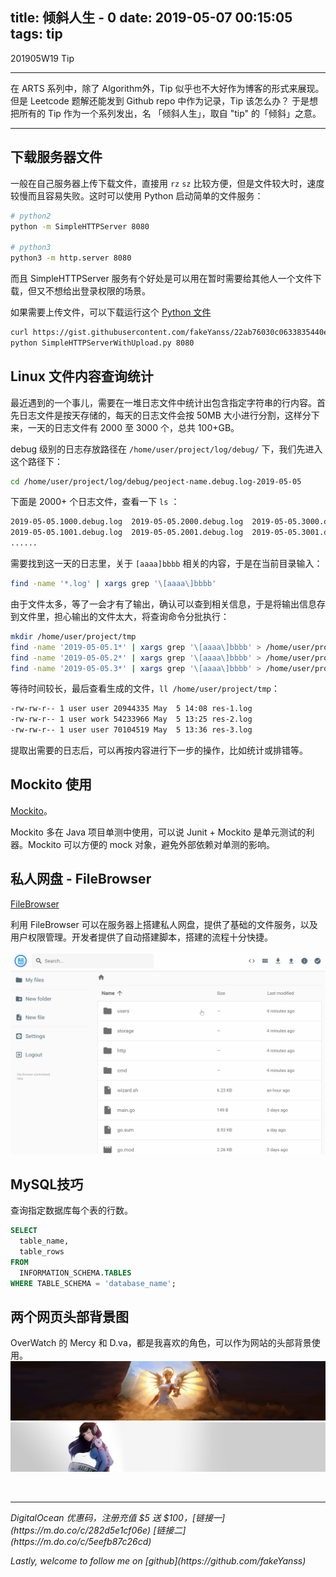 title: 倾斜人生 - 0
date: 2019-05-07 00:15:05
tags: tip
---
201905W19 Tip
<!-- more -->

---

在 ARTS 系列中，除了 Algorithm外，Tip 似乎也不大好作为博客的形式来展现。但是 Leetcode 题解还能发到 Github repo 中作为记录，Tip 该怎么办？
于是想把所有的 Tip 作为一个系列发出，名 「倾斜人生」，取自 "tip" 的「倾斜」之意。

---

## 下载服务器文件

一般在自己服务器上传下载文件，直接用 `rz` `sz` 比较方便，但是文件较大时，速度较慢而且容易失败。这时可以使用 Python 启动简单的文件服务：
```sh
# python2
python -m SimpleHTTPServer 8080

# python3
python3 -m http.server 8080
```
而且 SimpleHTTPServer 服务有个好处是可以用在暂时需要给其他人一个文件下载，但又不想给出登录权限的场景。

如果需要上传文件，可以下载运行这个 [Python 文件](https://gist.githubusercontent.com/fakeYanss/22ab76030c0633835440e86b5b37b572/raw/8765e34ffe1a981b7d7911bdc17380bb85356f39/SimpleHTTPServerWithUpload.py)
```sh
curl https://gist.githubusercontent.com/fakeYanss/22ab76030c0633835440e86b5b37b572/raw/8765e34ffe1a981b7d7911bdc17380bb85356f39/SimpleHTTPServerWithUpload.py -O
python SimpleHTTPServerWithUpload.py 8080
```

## Linux 文件内容查询统计

最近遇到的一个事儿，需要在一堆日志文件中统计出包含指定字符串的行内容。首先日志文件是按天存储的，每天的日志文件会按 50MB 大小进行分割，这样分下来，一天的日志文件有 2000 至 3000 个，总共 100+GB。

debug 级别的日志存放路径在 `/home/user/project/log/debug/` 下，我们先进入这个路径下：
```sh
cd /home/user/project/log/debug/peoject-name.debug.log-2019-05-05
```

下面是 2000+ 个日志文件，查看一下 `ls` ：
```sh
2019-05-05.1000.debug.log  2019-05-05.2000.debug.log  2019-05-05.3000.debug.log
2019-05-05.1001.debug.log  2019-05-05.2001.debug.log  2019-05-05.3001.debug.log
......
```

需要找到这一天的日志里，关于 `[aaaa]bbbb` 相关的内容，于是在当前目录输入：
```sh
find -name '*.log' | xargs grep '\[aaaa\]bbbb'
```

由于文件太多，等了一会才有了输出，确认可以查到相关信息，于是将输出信息存到文件里，担心输出的文件太大，将查询命令分批执行：
```sh
mkdir /home/user/project/tmp
find -name '2019-05-05.1*' | xargs grep '\[aaaa\]bbbb' > /home/user/project/tmp/res-1.log
find -name '2019-05-05.2*' | xargs grep '\[aaaa\]bbbb' > /home/user/project/tmp/res-2.log
find -name '2019-05-05.3*' | xargs grep '\[aaaa\]bbbb' > /home/user/project/tmp/res-3.log
```

等待时间较长，最后查看生成的文件，`ll /home/user/project/tmp`：
```sh
-rw-rw-r-- 1 user user 20944335 May  5 14:08 res-1.log
-rw-rw-r-- 1 user work 54233966 May  5 13:25 res-2.log
-rw-rw-r-- 1 user user 70104519 May  5 13:36 res-3.log
```

提取出需要的日志后，可以再按内容进行下一步的操作，比如统计或排错等。

## Mockito 使用

[Mockito](https://segmentfault.com/a/1190000006746409)。

Mockito 多在 Java 项目单测中使用，可以说 Junit + Mockito 是单元测试的利器。Mockito 可以方便的 mock 对象，避免外部依赖对单测的影响。

## 私人网盘 - FileBrowser

[FileBrowser](https://github.com/filebrowser/filebrowser)

利用 FileBrowser 可以在服务器上搭建私人网盘，提供了基础的文件服务，以及用户权限管理。开发者提供了自动搭建脚本，搭建的流程十分快捷。

![](https://raw.githubusercontent.com/fakeYanss/imgplace/master/2019/filebrowser-case.gif)

## MySQL技巧

查询指定数据库每个表的行数。

```sql
SELECT
  table_name,
  table_rows
FROM
  INFORMATION_SCHEMA.TABLES
WHERE TABLE_SCHEMA = 'database_name';
```

## 两个网页头部背景图

OverWatch 的 Mercy 和 D.va，都是我喜欢的角色，可以作为网站的头部背景使用。
![](https://raw.githubusercontent.com/fakeYanss/imgplace/master/2019/headback.jpg)
![](https://raw.githubusercontent.com/fakeYanss/imgplace/master/2019/headback2.jpg)




<br>

---

<p id="div-border-left-red"><i>DigitalOcean 优惠码，注册充值 $5 送 $100，[链接一](https://m.do.co/c/282d5e1cf06e) [链接二](https://m.do.co/c/5eefb87c26cd)</i></p>
<p id="div-border-left-red"><i>Lastly, welcome to follow me on [github](https://github.com/fakeYanss)</i></p>